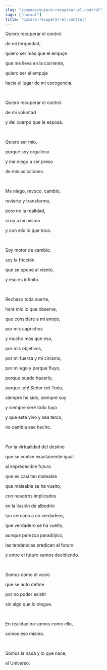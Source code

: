 ```yaml
---
slug: "/poemas/quiero-recuperar-el-control"
tags: ["normal"]
title: "quiero-recuperar-el-control"
---
```

Quiero recuperar el control

de mi terquedad,

quiero ser más que el empuje

que me lleva en la corriente,

quiero ser el empuje

hacia el lugar de mi escogencia.

&nbsp;

Quiero recuperar el control

de mi voluntad

y del cuerpo que le esposa.

&nbsp;

Quiero ser mío,

porque soy orgulloso

y me niego a ser preso

de mis adicciones.

&nbsp;

Me niego, revoco, cambio,

revierto y transformo,

pero no la realidad,

si no a mí mismo

y con ello lo que toco.

&nbsp;

Soy motor de cambio,

soy la fricción

que se opone al viento,

y eso es infinito.

&nbsp;

Rechazo toda suerte,

haré mío lo que observe,

que considere a mi antojo,

por mis caprichos

y mucho más que eso,

por mis objetivos,

por mi fuerza y mi cinismo,

por mi ego y porque fluyo,

porque puedo hacerlo,

porque ¡oh! Señor del Todo,

siempre he sido, siempre soy

y siempre seré todo tuyo

y que esté vivo y sea terco,

no cambia ese hecho.

&nbsp;

Por la virtualidad del destino

que se vuelve exactamente igual

al impredecible futuro

que es casi tan maleable

que maleable se ha vuelto,

con nosotros implicados

en la ilusión de albedrío

tan cercano a un verdadero,

que verdadero se ha vuelto,

aunque parezca paradójico,

las tendencias predicen el futuro

y entre el futuro vamos decidiendo.

&nbsp;

Somos como el vacío

que se auto define

por no poder existir

sin algo que lo niegue.

&nbsp;

En realidad no somos como ello,

somos eso mismo.

&nbsp;

Somos la nada y lo que nace,

el Universo.